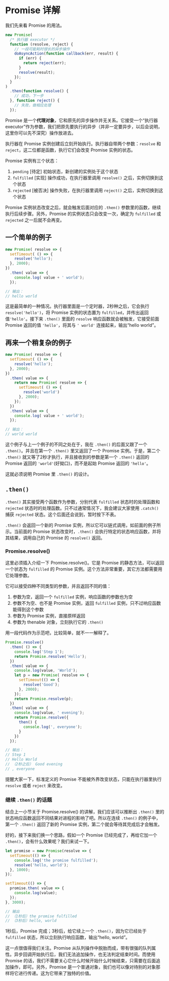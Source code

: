 Promise 详解
========

我们先来看 Promise 的用法。

```javascript
new Promise(
  /* 执行器 executor */
  function (resolve, reject) {
    // 一段可能耗时很长的异步操作
    doAsyncAction(function callback(err, result) {
      if (err) {
        return reject(err);
      }
      resolve(result);
    });
  }
)
  .then(function resolve() {
    // 成功，下一步
  }, function reject() {
    // 失败，做相应处理
  });
```

Promise 是一个**代理对象**，它和原先的异步操作并无关系。它接受一个“执行器 executor”作为参数，我们把原先要执行的异步（并非一定要异步，以后会说明，这里你可以先不深究）操作放进去。

执行器在 Promise 实例创建后立刻开始执行。执行器自带两个参数：`resolve` 和 `reject`，这二位都是函数，执行它们会改变 Promise 实例的状态。

Promise 实例有三个状态：

1. `pending` [待定] 初始状态，新创建的实例处于这个状态
2. `fulfilled` [实现] 操作成功，在执行器里调用 `resolve()` 之后，实例切换到这个状态
3. `rejected` [被否决] 操作失败，在执行器里调用 `reject()` 之后，实例切换到这个状态

Promise 实例状态改变之后，就会触发后面对应的 `.then()` 参数里的函数，继续执行后续步骤。另外，Promise 的实例状态只会改变一次，确定为 `fulfilled` 或 `rejected` 之一后就不会再变。

## 一个简单的例子

```javascript
new Promise( resolve => {
  setTimeout( () => {
    resolve('hello');
  }, 2000);
})
  .then( value => {
    console.log( value + ' world');
  });

// 输出：
// hello world
```

这是最简单的一种情况。执行器里面是一个定时器，2秒种之后，它会执行 `resolve('hello')`，将 Promise 实例的状态置为 `fulfilled`，并传出返回值`'hello'`。接下来 `.then()` 里面的 `resolve` 响应函数就会被触发，它接受前面 Promise 返回的值 `'hello'`，将其与 `' world'` 连接起来，输出“hello world”。

## 再来一个稍复杂的例子

```javascript
new Promise( resolve => {
  setTimeout( () => {
    resolve('hello');
  }, 2000);
})
  .then( value => {
    return new Promise( resolve => {
      setTimeout( () => {
        resolve('world')
      }, 2000);
    });
  })
  .then( value => {
    console.log( value + ' world');
  });

// 输出：
// world world
```

这个例子与上一个例子的不同之处在于，我在 `.then()` 的后面又跟了一个 `.then()`。并且在第一个 `.then()` 里又返回了一个 Promise 实例。于是，第二个 `.then()` 就又等了2秒才执行，并且接收到的参数是第一个 `.then()` 返回的 Promise 返回的 `'world'`(好拗口)，而不是起始 Promise 返回的 `'hello'`。

这就必须说明 Promise 里 `.then()` 的设计。

## `.then()`

`.then()` 其实接受两个函数作为参数，分别代表 `fulfilled` 状态时的处理函数和 `rejected` 状态时的处理函数。只不过通常情况下，我会建议大家使用 `.catch()` 捕获 `rejected` 状态。这个后面还会说到，暂时按下不表。

`.then()` 会返回一个新的 Promise 实例，所以它可以链式调用，如前面的例子所示。当前面的 Promise 状态改变时，`.then()` 会执行特定的状态响应函数，并将其结果，调用自己的 Promise 的 `resolve()` 返回。

### Promise.resolve()

这里必须插入介绍一下 Promise.resolve()。它是 Promise 的静态方法，可以返回一个状态为 `fulfilled` 的 Promise 实例。这个方法非常重要，其它方法都需要用它处理参数。

它可以接受四种不同类型的参数，并且返回不同的值：

1. 参数为空，返回一个 `fulfilled` 实例，响应函数的参数也为空
2. 参数不为空、也不是 Promise 实例，返回 `fulfilled` 实例，只不过响应函数能得到这个参数
3. 参数为 Promise 实例，直接原样返回
4. 参数为 thenable 对象，立刻执行它的 `.then()`

用一段代码作为示范吧，比较简单，就不一一解释了。

```javascript
Promise.resolve()
  .then( () => {
    console.log('Step 1');
    return Promise.resolve('Hello');
  })
  .then( value => {
    console.log(value, 'World');
    let p = new Promise( resolve => {
      setTimeout(() => {
        resolve('Good');
      }, 2000);
    });
    return Promise.resolve(p);
  })
  .then( value => {
    console.log(value, ' evening');
    return Promise.resolve({
      then() {
        console.log(', everyone');
      }
    })
  });

// 输出：
// Step 1
// Hello World
// （2秒之后） Good evening
// , everyone
```

提醒大家一下，标准定义的 Promise 不能被外界改变状态，只能在执行器里执行 `resolve` 或者 `reject` 来改变。

### 继续 `.then()` 的话题

结合上一小节关于 Promise.resolve() 的讲解，我们应该可以推断出 `.then()` 里的状态响应函数返回不同结果对进程的影响了吧。所以在连续 `.then()` 的例子中，第一个 `.then()` 返回了新的 Promise 实例，第二个就会等待其完成后才会触发。

好的，接下来我们换一个思路，假如一个 Promise 已经完成了，再给它加一个 `.then()`，会有什么效果呢？我们来试一下。

```javascript
let promise = new Promise(resolve => {
  setTimeout(() => {
    console.log('the promise fulfilled');
    resolve('hello, world');
  }, 1000);
});

setTimeout(() => {
  promise.then( value => {
    console.log(value);
  });
}, 3000);

// 输出
// （1秒后）the promise fulfilled
// （3秒后）hello, world
```

1秒后，Promise 完成；3秒后，给它续上一个 `.then()`，因为它已经处于 `fulfilled` 状态，所以立刻执行响应函数，输出“hello, world”。

这一点很值得我们关注。Promise 从队列操作中脱胎而成，带有很强的队列属性。异步回调开始执行后，我们无法追加操作，也无法判定结束时间。而使用 Promise 的话，我们不需要关心它什么时候开始什么时候结束，只需要在后面追加操作，即可。另外，Promise 是一个普通对象，我们也可以像对待别的对象那样将它进行传递。这为它带来了独特的价值。